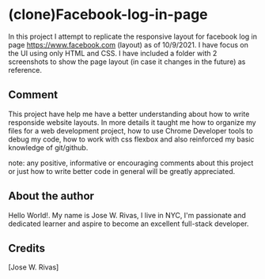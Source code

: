 # (clone)Facebook-log-in-page

In this project I attempt to replicate the responsive layout for 
facebook log in page https://www.facebook.com (layout) as of 10/9/2021. I have focus on the UI using only HTML and CSS. I have included a folder with 2 screenshots to show the page layout (in case it changes in the future) as reference. 

## Comment

This project have help me have a better understanding about how to write responside website layouts. In more details it taught me how to organize my files for a web development project, how to use Chrome Developer tools to debug my code, how to work with css flexbox and also reinforced my basic knowledge of git/github.

note: any positive, informative or encouraging comments about this project or just how to write better code in general will be greatly appreciated.

## About the author

Hello World!. My name is Jose W. Rivas, I live in NYC, I'm passionate and dedicated learner and aspire to become an excellent full-stack developer. 

## Credits
[Jose W. Rivas]
